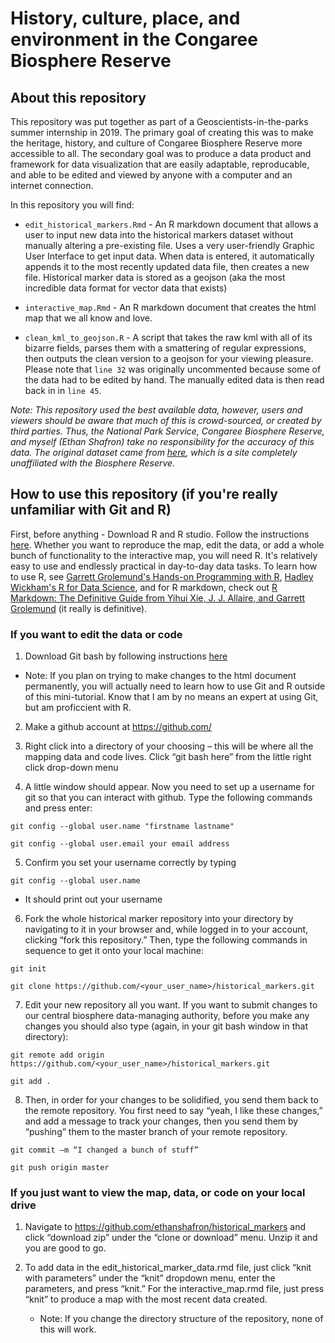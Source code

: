 # History, culture, place, and environment in the Congaree Biosphere Reserve

## About this repository

This repository was put together as part of a Geoscientists-in-the-parks summer internship in 2019. The primary goal of creating this was to make the heritage, history, and culture of Congaree Biosphere Reserve more accessible to all. The secondary goal was to produce a data product and framework for data visualization that are easily adaptable, reproducable, and able to be edited and viewed by anyone with a computer and an internet connection.

In this repository you will find:

* `edit_historical_markers.Rmd` - An R markdown document that allows a user to input new data into the historical markers dataset without manually altering a pre-existing file. Uses a very user-friendly Graphic User Interface to get input data. When data is entered, it automatically appends it to the most recently updated data file, then creates a new file. Historical marker data is stored as a geojson (aka the most incredible data format for vector data that exists)

* `interactive_map.Rmd` - An R markdown document that creates the html map that we all know and love.

* `clean_kml_to_geojson.R` - A script that takes the raw kml with all of its bizarre fields, parses them with a smattering of regular expressions, then outputs the clean version to a geojson for your viewing pleasure. Please note that `line 32` was originally uncommented because some of the data had to be edited by hand. The manually edited data is then read back in in `line 45`.

*Note: This repository used the best available data, however, users and viewers should be aware that much of this is crowd-sourced, or created by third parties. Thus, the National Park Service, Congaree Biosphere Reserve, and myself (Ethan Shafron) take no responsibility for the accuracy of this data. The original dataset came from [here](https://www.google.com/maps/d/viewer?mid=1t3m4iA_-a3hA8J_oPtxxNJJ2M_A&ll=33.69049557907872%2C-81.32880159895848&z=7), which is a site completely unaffiliated with the Biosphere Reserve.*


## How to use this repository (if you're really unfamiliar with Git and R)

First, before anything - Download R and R studio. Follow the instructions [here](https://www.ics.uci.edu/~sternh/courses/210/InstallingRandRStudio.pdf). Whether you want to reproduce the map, edit the data, or add a whole bunch of functionality to the interactive map, you will need R. It's relatively easy to use and endlessly practical in day-to-day data tasks. To learn how to use R, see [Garrett Grolemund's Hands-on Programming with R](https://rstudio-education.github.io/hopr/), [Hadley Wickham's R for Data Science](https://r4ds.had.co.nz/), and for R markdown, check out [R Markdown: The Definitive Guide from Yihui Xie, J. J. Allaire, and Garrett Grolemund](https://bookdown.org/yihui/rmarkdown/) (it really is definitive).

### If you want to edit the data or code

   1.	Download Git bash by following instructions [here](https://www.atlassian.com/git/tutorials/install-git) 
    
   -  Note: If you plan on trying to make changes to the html document permanently, you will actually need to learn how to use Git and R outside of this mini-tutorial. Know that I am by no means an expert at using Git, but am proficcient with R.
        
  2.	Make a github account at https://github.com/
    
  3.	Right click into a directory of your choosing – this will be where all the mapping data and code lives. Click “git bash here” from the little right click drop-down menu

  4. A little window should appear. Now you need to set up a username for git so that you can interact with github. Type the following commands and press enter: 
    
`git config --global user.name "firstname lastname"`
        
`git config --global user.email your email address`
        
 5. Confirm you set your username correctly by typing
    
`git config --global user.name`
        
   -	It should print out your username
        
 6. Fork the whole historical marker repository into your directory by navigating to it in your browser and, while logged in to your account, clicking “fork this repository.” Then, type the following commands in sequence to get it onto your local machine:
    
`git init`
        
`git clone https://github.com/<your_user_name>/historical_markers.git`
        
 7.	Edit your new repository all you want. If you want to submit changes to our central biosphere data-managing authority, before you make any changes you should also type (again, in your git bash window in that directory):
    
`git remote add origin https://github.com/<your_user_name>/historical_markers.git`
        
`git add .`
        
8.	Then, in order for your changes to be solidified, you send them back to the remote repository. You first need to say “yeah, I like these changes,” and add a message to track your changes, then you send them by “pushing” them to the master branch of your remote repository.
    
`git commit –m “I changed a bunch of stuff”`
        
`git push origin master`

### If you just want to view the map, data, or code on your local drive
1.	Navigate to https://github.com/ethanshafron/historical_markers and click “download zip” under the “clone or download” menu. Unzip it and you are good to go.

2.	To add data in the edit_historical_marker_data.rmd file, just click “knit with parameters” under the “knit” dropdown menu, enter the parameters, and press “knit.” For the interactive_map.rmd file, just press “knit” to produce a map with the most recent data created.

    -	Note: If you change the directory structure of the repository, none of this will work.

